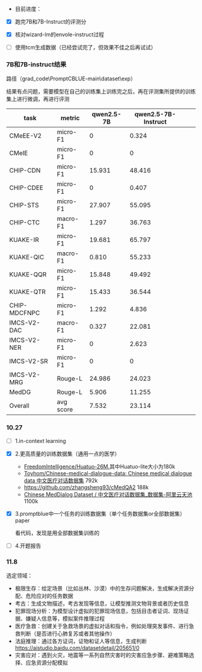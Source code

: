 * 目前进度：

- [x] 跑完7B和7B-Instruct的评测分
- [x] 核对wizard-lm的envole-instruct过程
- [ ] 使用tcm生成数据（已经尝试完了，但效果不佳之后再试试）



### 7B和7B-instruct结果

路径（grad_code\PromptCBLUE-main\dataset\exp）

结果有点问题，需要模型在自己的训练集上训练完之后，再在评测集所提供的训练集上进行微调，再进行评测

| task         | metric         | qwen2.5-7B | qwen2.5-7B-Instruct |      |      |
| ------------ | -------------- | ---------- | ------------------- | ---- | ---- |
| CMeEE-V2     | micro-F1       | 0          | 0.324               |      |      |
| CMeIE        | micro-F1       | 0          | 0                   |      |      |
| CHIP-CDN     | micro-F1       | 15.931     | 48.416              |      |      |
| CHIP-CDEE    | micro-F1       | 0          | 0.407               |      |      |
| CHIP-STS     | micro-F1       | 27.907     | 55.095              |      |      |
| CHIP-CTC     | macro-F1       | 1.297      | 36.763              |      |      |
| KUAKE-IR     | micro-F1       | 19.681     | 65.797              |      |      |
| KUAKE-QIC    | macro-F1       | 0.810      | 55.233              |      |      |
| KUAKE-QQR    | micro-F1       | 15.848     | 49.492              |      |      |
| KUAKE-QTR    | micro-F1       | 15.433     | 36.544              |      |      |
| CHIP-MDCFNPC | micro-F1       | 1.292      | 4.836               |      |      |
| IMCS-V2-DAC  | macro-F1       | 0.327      | 22.081              |      |      |
| IMCS-V2-NER  | micro-F1       | 0          | 2.623               |      |      |
| IMCS-V2-SR   | micro-F1       | 0          | 0                   |      |      |
| IMCS-V2-MRG  | Rouge-L        | 24.986     | 24.023              |      |      |
| MedDG        | Rouge-L        | 5.906      | 11.255              |      |      |
| Overall      | avg score      | 7.532      | 23.114              |      |      |

### 10.27

- [ ] 1.in-context learning

- [x] 2.更高质量的训练数据集（通用一点的医学）
  * [FreedomIntelligence/Huatuo-26M.](https://github.com/FreedomIntelligence/Huatuo-26M?tab=readme-ov-file)其中Huatuo-lite大小为180k
  * [Toyhom/Chinese-medical-dialogue-data: Chinese medical dialogue data 中文医疗对话数据集](https://github.com/Toyhom/Chinese-medical-dialogue-data) 792k
  * https://github.com/zhangsheng93/cMedQA2 188k
  * [Chinese MedDialog Dataset / 中文医疗对话数据集_数据集-阿里云天池](https://tianchi.aliyun.com/dataset/92110) 1100k

- [x] 3.promptblue中一个任务的训练数据集（单个任务数据集or全部数据集）paper

  看代码，发现是用全部数据集训练的

- [ ] 4.开题报告

### 11.8
选定领域：
* 极限生存：给定场景（比如丛林、沙漠）中的生存问题解决，生成解决资源分配、危险应对的任务数据
* 考古：生成文物描述，考古发现等信息，让模型推测文物背景或者历史信息
* 犯罪现场分析：为模型设计虚拟的犯罪现场信息，包括目击者证词、现场证据、嫌疑人信息等，模拟案件推理过程
* 医疗急救：创建关于急救场景的虚拟对话和指令，例如处理突发事件、进行急救判断（是否进行心肺复苏或者其他操作）
* 法庭推理：通过各方证词，证物和证人等信息，生成判断
 https://aistudio.baidu.com/datasetdetail/205651/0
* 灾害应对：遇到火灾，地震等一系列自然灾害时的灾害应急步骤、避难策略选择、应急资源分配模拟